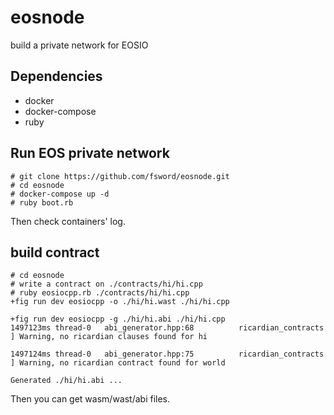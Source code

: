 # eosnode

build a private network for EOSIO

## Dependencies

* docker
* docker-compose
* ruby

## Run EOS private network

```
# git clone https://github.com/fsword/eosnode.git
# cd eosnode
# docker-compose up -d
# ruby boot.rb
```

Then check containers' log.

## build contract

```
# cd eosnode
# write a contract on ./contracts/hi/hi.cpp
# ruby eosiocpp.rb ./contracts/hi/hi.cpp
+fig run dev eosiocpp -o ./hi/hi.wast ./hi/hi.cpp

+fig run dev eosiocpp -g ./hi/hi.abi ./hi/hi.cpp
1497123ms thread-0   abi_generator.hpp:68          ricardian_contracts  ] Warning, no ricardian clauses found for hi

1497124ms thread-0   abi_generator.hpp:75          ricardian_contracts  ] Warning, no ricardian contract found for world

Generated ./hi/hi.abi ...
```

Then you can get wasm/wast/abi files.

